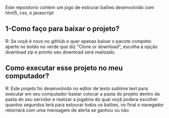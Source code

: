 Este repositorio contem um jogo de estourar balões desenvolvido com html5, css, e javascript

<h2>1-Como faço para baixar o projeto?</h2>
<p>R: Se voçê é novo no gitHub e quer apenas baixar o pacote completo aperte no botão no verde que diz "Clone or download",
escolha a opção download zip e pronto seu download será realizado.</p>


<h2>Como executar esse projeto no meu computador?</h2>
<p>R: Este projeto foi desenvolvido no editor de texto sublime text para executar em seu computador bastar colocar a pasta do projeto dentro da pasta do seu servidor e realizar a jogatina do qual voçê podera escolher quantos segundos terá para estourar todos os balões, no final o navegador retornará com uma mensagem de alerta se ganhou ou não</p>